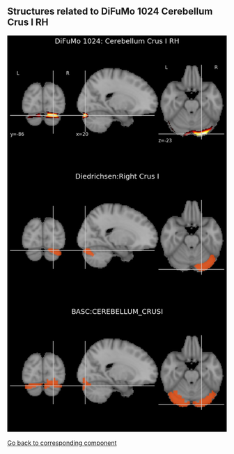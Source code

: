 


## Structures related to DiFuMo 1024 Cerebellum Crus I RH

![85](85.jpg "Structures related to DiFuMo 1024 Cerebellum Crus I RH")

[Go back to corresponding component](https://parietal-inria.github.io/DiFuMo/1024/html/85.html)